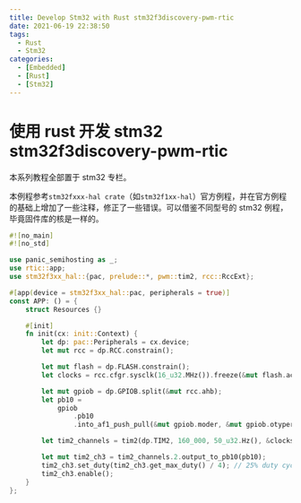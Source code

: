 ```yaml
---
title: Develop Stm32 with Rust stm32f3discovery-pwm-rtic
date: 2021-06-19 22:38:50
tags:
  - Rust
  - Stm32
categories:
  - [Embedded]
  - [Rust]
  - [Stm32]
---
```


# 使用 rust 开发 stm32 stm32f3discovery-pwm-rtic

本系列教程全部置于 stm32 专栏。

本例程参考`stm32fxxx-hal crate`（如`stm32f1xx-hal`）官方例程，并在官方例程的基础上增加了一些注释，修正了一些错误。可以借鉴不同型号的 stm32 例程，毕竟固件库的核是一样的。

```rust
#![no_main]
#![no_std]

use panic_semihosting as _;
use rtic::app;
use stm32f3xx_hal::{pac, prelude::*, pwm::tim2, rcc::RccExt};

#[app(device = stm32f3xx_hal::pac, peripherals = true)]
const APP: () = {
    struct Resources {}

    #[init]
    fn init(cx: init::Context) {
        let dp: pac::Peripherals = cx.device;
        let mut rcc = dp.RCC.constrain();

        let mut flash = dp.FLASH.constrain();
        let clocks = rcc.cfgr.sysclk(16_u32.MHz()).freeze(&mut flash.acr);

        let mut gpiob = dp.GPIOB.split(&mut rcc.ahb);
        let pb10 =
            gpiob
                .pb10
                .into_af1_push_pull(&mut gpiob.moder, &mut gpiob.otyper, &mut gpiob.afrh);

        let tim2_channels = tim2(dp.TIM2, 160_000, 50_u32.Hz(), &clocks);

        let mut tim2_ch3 = tim2_channels.2.output_to_pb10(pb10);
        tim2_ch3.set_duty(tim2_ch3.get_max_duty() / 4); // 25% duty cycle
        tim2_ch3.enable();
    }
};
```

